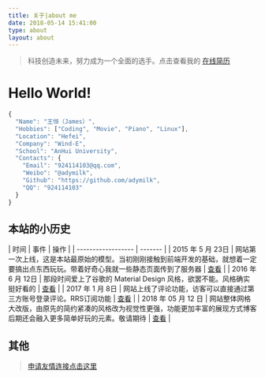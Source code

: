 ```yaml
---
title: 关于|about me
date: 2018-05-14 15:41:00
type: about
layout: about
---
```


> 科技创造未来，努力成为一个全面的选手。点击查看我的 
[在线简历]()

# Hello World!
```js
{
  "Name": "王恒（James）",
  "Hobbies": ["Coding", "Movie", "Piano", "Linux"],
  "Location": "Hefei",
  "Company": "Wind-E",
  "School": "AnHui University",
  "Contacts": {
    "Email": "924114103@qq.com",
    "Weibo": "@adymilk",
    "Github": "https://github.com/adymilk",
    "QQ": "924114103"
  }
}
```


## 本站的小历史

| 时间 | 事件 | 操作 |
| ------------------ | ------- |
| 2015 年 5 月 23日  | 网站第一次上线，这是本站最原始的模型。当初刚刚接触到前端开发的基础，就想着一定要搞出点东西玩玩。带着好奇心我就一些静态页面传到了服务器 | [查看](https://blog.adymilk.cn/) |
| 2016 年 6 月 12日  | 那段时间爱上了谷歌的 Material Design 风格，欲罢不能。风格确实挺好看的 | [查看](https://blog.adymilk.cn/) |
| 2017 年 1 月 8日  | 网站上线了评论功能，访客可以直接通过第三方账号登录评论。RRS订阅功能 | [查看](https://blog.adymilk.cn/) |
| 2018 年 05 月 12 日  | 网站整体网格大改版，由原先的简约紧凑的风格改为视觉性更强，功能更加丰富的展现方式博客后期还会融入更多简单好玩的元素。敬请期待 | [查看](http://img.0551shengteng.cn/20180517-6.jpg) |


## 其他
> [申请友情连接点击这里](http://wpa.qq.com/msgrd?v=3&uin=924114103&site=qq&menu=yes)
